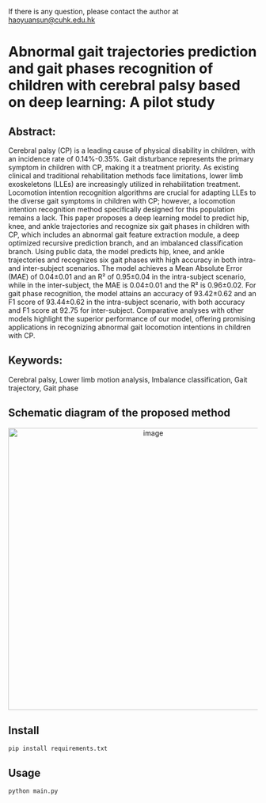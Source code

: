 If there is any question, please contact the author at haoyuansun@cuhk.edu.hk

# Abnormal gait trajectories prediction and gait phases recognition of children with cerebral palsy based on deep learning: A pilot study
## Abstract:
Cerebral palsy (CP) is a leading cause of physical disability in children, with an incidence rate of 0.14%-0.35%. Gait disturbance represents the primary symptom in children with CP, making it a treatment priority. As existing clinical and traditional rehabilitation methods face limitations, lower limb exoskeletons (LLEs) are increasingly utilized in rehabilitation treatment. Locomotion intention recognition algorithms are crucial for adapting LLEs to the diverse gait symptoms in children with CP; however, a locomotion intention recognition method specifically designed for this population remains a lack. This paper proposes a deep learning model to predict hip, knee, and ankle trajectories and recognize six gait phases in children with CP, which includes an abnormal gait feature extraction module, a deep optimized recursive prediction branch, and an imbalanced classification branch. Using public data, the model predicts hip, knee, and ankle trajectories and recognizes six gait phases with high accuracy in both intra- and inter-subject scenarios. The model achieves a Mean Absolute Error (MAE) of 0.04±0.01 and an R² of 0.95±0.04 in the intra-subject scenario, while in the inter-subject, the MAE is 0.04±0.01 and the R² is 0.96±0.02. For gait phase recognition, the model attains an accuracy of 93.42±0.62 and an F1 score of 93.44±0.62 in the intra-subject scenario, with both accuracy and F1 score at 92.75 for inter-subject. Comparative analyses with other models highlight the superior performance of our model, offering promising applications in recognizing abnormal gait locomotion intentions in children with CP.

## Keywords:
Cerebral palsy, Lower limb motion analysis, Imbalance classification, Gait trajectory, Gait phase

## Schematic diagram of the proposed method
<p align="center"> 
<img width="570" alt="image" src="https://github.com/user-attachments/assets/1aee4b11-cf0f-4f29-9a2d-103e209b37a3" />
</p>

## Install
```
pip install requirements.txt
```

## Usage
```
python main.py
```
